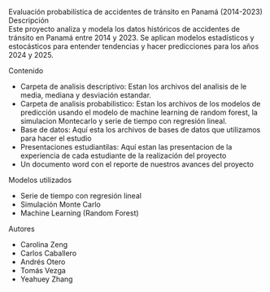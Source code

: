Evaluación probabilística de accidentes de tránsito en Panamá (2014-2023)
Descripción  
Este proyecto analiza y modela los datos históricos de accidentes de tránsito en Panamá entre 2014 y 2023. Se aplican modelos estadísticos y estocásticos para entender tendencias y hacer predicciones para los años 2024 y 2025.  

Contenido  
- Carpeta de analisis descriptivo: Estan los archivos del analisis de le media, mediana y desviación estandar.
- Carpeta de analisis probabilistico: Estan los archivos de los modelos de predicción usando el modelo de machine learning de random forest, la simulacion Montecarlo y serie de tiempo con regresión lineal.
- Base de datos: Aquí esta los archivos de bases de datos que utilizamos para hacer el estudio
- Presentaciones estudiantilas: Aquí estan las presentacion de la experiencia de cada estudiante de la realización del proyecto
- Un documento word con el reporte de nuestros avances del proyecto

Modelos utilizados  
- Serie de tiempo con regresión lineal 
- Simulación Monte Carlo  
- Machine Learning (Random Forest)    

Autores  
- Carolina Zeng  
- Carlos Caballero  
- Andrés Otero  
- Tomás Vezga  
- Yeahuey Zhang  
